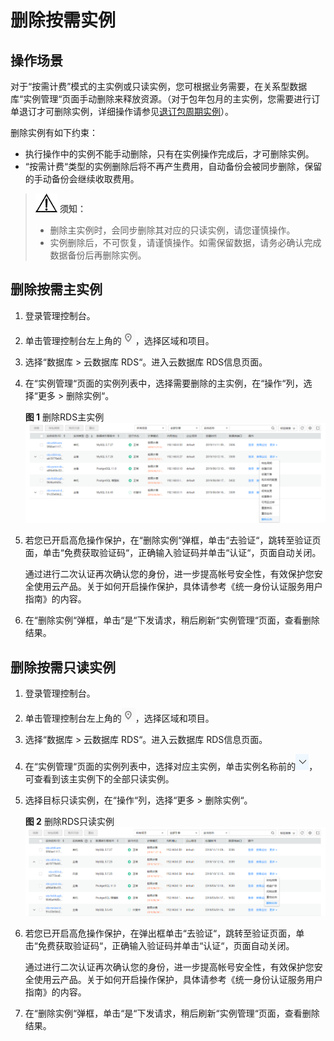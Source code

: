 # 删除按需实例<a name="zh-cn_topic_0029128192"></a>

## 操作场景<a name="section50920834194327"></a>

对于“按需计费”模式的主实例或只读实例，您可根据业务需要，在关系型数据库“实例管理“页面手动删除来释放资源。（对于包年包月的主实例，您需要进行订单退订才可删除实例，详细操作请参见[退订包周期实例](退订包周期实例.md)）。

删除实例有如下约束：

-   执行操作中的实例不能手动删除，只有在实例操作完成后，才可删除实例。
-   “按需计费“类型的实例删除后将不再产生费用，自动备份会被同步删除，保留的手动备份会继续收取费用。

>![](public_sys-resources/icon-notice.gif) **须知：**   
>-   删除主实例时，会同步删除其对应的只读实例，请您谨慎操作。  
>-   实例删除后，不可恢复，请谨慎操作。如需保留数据，请务必确认完成数据备份后再删除实例。  

## 删除按需主实例<a name="section1011433142919"></a>

1.  登录管理控制台。
2.  单击管理控制台左上角的![](figures/Region灰色图标.png)，选择区域和项目。
3.  选择“数据库  \>  云数据库 RDS“。进入云数据库 RDS信息页面。
4.  在“实例管理“页面的实例列表中，选择需要删除的主实例，在“操作“列，选择“更多  \>  删除实例“。

    **图 1**  删除RDS主实例<a name="fig115961458507"></a>  
    ![](figures/删除RDS主实例.png "删除RDS主实例")

5.  若您已开启高危操作保护，在“删除实例“弹框，单击“去验证“，跳转至验证页面，单击“免费获取验证码“，正确输入验证码并单击“认证“，页面自动关闭。

    通过进行二次认证再次确认您的身份，进一步提高帐号安全性，有效保护您安全使用云产品。关于如何开启操作保护，具体请参考《统一身份认证服务用户指南》的内容。

6.  在“删除实例“弹框，单击“是“下发请求，稍后刷新“实例管理“页面，查看删除结果。

## 删除按需只读实例<a name="section486010764714"></a>

1.  登录管理控制台。
2.  单击管理控制台左上角的![](figures/Region灰色图标.png)，选择区域和项目。
3.  选择“数据库  \>  云数据库 RDS“。进入云数据库 RDS信息页面。
4.  在“实例管理“页面的实例列表中，选择对应主实例，单击实例名称前的![](figures/jiantou.png)，可查看到该主实例下的全部只读实例。
5.  选择目标只读实例，在“操作“列，选择“更多  \>  删除实例“。

    **图 2**  删除RDS只读实例<a name="fig844317561442"></a>  
    ![](figures/删除RDS只读实例.png "删除RDS只读实例")

6.  若您已开启高危操作保护，在弹出框单击“去验证“，跳转至验证页面，单击“免费获取验证码“，正确输入验证码并单击“认证“，页面自动关闭。

    通过进行二次认证再次确认您的身份，进一步提高帐号安全性，有效保护您安全使用云产品。关于如何开启操作保护，具体请参考《统一身份认证服务用户指南》的内容。

7.  在“删除实例“弹框，单击“是“下发请求，稍后刷新“实例管理“页面，查看删除结果。

